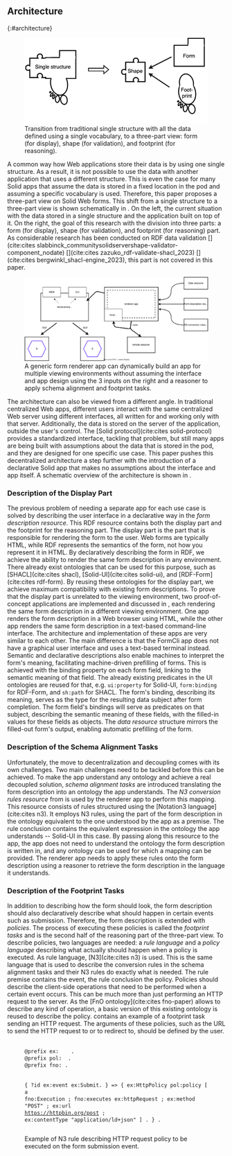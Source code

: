 ## Architecture
{:#architecture}

<figure id="fig:eaen-currently-to-goal" class="halfwidth">
<img src="img/currently-to-goal.png" alt="[Figure of shift from single structure to a three-part view]" />
<figcaption markdown="block">
Transition from traditional single structure with all the data defined using a single vocabulary, to a three-part view: form (for display), shape (for validation), and footprint (for reasoning).
</figcaption>
</figure>

A common way how Web applications store their data is by using one single structure.
As a result, it is not possible to use the data with another application that uses a different structure.
This is even the case for many Solid apps that assume the data is stored in a fixed location in the pod and assuming a specific vocabulary is used.
Therefore, this paper proposes a three-part view on Solid Web forms.
This shift from a single structure to a three-part view is shown schematically in [](#fig:eaen-currently-to-goal).
On the left, the current situation with the data stored in a single structure and the application built on top of it.
On the right, the goal of this research with the division into three parts: a form (for display), shape (for validation), and footprint (for reasoning) part.
As considerable research has been conducted on RDF data validation [](cite:cites slabbinck_communitysolidservershape-validator-component_nodate) [](cite:cites zazuko_rdf-validate-shacl_2023) [](cite:cites bergwinkl_shacl-engine_2023), this part is not covered in this paper.

<figure id="fig:renderer-architecture">
<img src="img/stage-2.svg" alt="[Figure of high level architecture of declarative Solid apps]" />
<figcaption markdown="block">
A generic form renderer app can dynamically build an app for multiple viewing environments without assuming the interface and app design using the 3 inputs on the right and a reasoner to apply schema alignment and footprint tasks.
</figcaption>
</figure>

The architecture can also be viewed from a different angle.
In traditional centralized Web apps, different users interact with the same centralized Web server using different interfaces, all written for and working only with that server.
Additionally, the data is stored on the server of the application, outside the user's control.
The [Solid protocol](cite:cites solid-protocol) provides a standardized interface, tackling that problem, but still many apps are being built with assumptions about the data that is stored in the pod, and they are designed for one specific use case.
This paper pushes this decentralized architecture a step further with the introduction of a declarative Solid app that makes no assumptions about the interface and app itself.
A schematic overview of the architecture is shown in [](#fig:renderer-architecture).


### Description of the Display Part

The previous problem of needing a separate app for each use case is solved by describing the user interface in a declarative way in the *form description resource*.
This RDF resource contains both the display part and the footprint for the reasoning part.
The display part is the part that is responsible for rendering the form to the user.
Web forms are typically HTML, while RDF represents the semantics of the form, not how you represent it in HTML.
By declaratively describing the form in RDF, we achieve the ability to render the same form description in any environment.
There already exist ontologies that can be used for this purpose, such as [SHACL](cite:cites shacl), [Solid-UI](cite:cites solid-ui), and [RDF-Form](cite:cites rdf-form).
By reusing these ontologies for the display part, we achieve maximum compatibility with existing form descriptions.
To prove that the display part is unrelated to the viewing environment, two proof-of-concept applications are implemented and discussed in [](#implementation), each rendering the same form description in a different viewing environment.
One app renders the form description in a Web browser using HTML, while the other app renders the same form description in a text-based command-line interface.
The architecture and implementation of these apps are very similar to each other.
The main difference is that the FormCli app does not have a graphical user interface and uses a text-based terminal instead.
Semantic and declarative descriptions also enable machines to interpret the form's meaning, facilitating machine-driven prefilling of forms.
This is achieved with the binding property on each form field, linking to the semantic meaning of that field.
The already existing predicates in the UI ontologies are reused for that, e.g. `ui:property` for Solid-UI, `form:binding` for RDF-Form, and `sh:path` for SHACL.
The form's binding, describing its meaning, serves as the type for the resulting data subject after form completion.
The form field's bindings will serve as predicates on that subject, describing the semantic meaning of these fields, with the filled-in values for these fields as objects.
The *data resource* structure mirrors the filled-out form's output, enabling automatic prefilling of the form.


### Description of the Schema Alignment Tasks

Unfortunately, the move to decentralization and decoupling comes with its own challenges.
Two main challenges need to be tackled before this can be achieved.
To make the app understand any ontology and achieve a real decoupled solution, *schema alignment tasks* are introduced translating the form description into an ontology the app understands.
The *N3 conversion rules resource* from [](#fig:renderer-architecture) is used by the renderer app to perform this mapping.
This resource consists of rules structured using the [Notation3 language](cite:cites n3).
It employs N3 rules, using the part of the form description in the ontology equivalent to the one understood by the app as a premise.
The rule conclusion contains the equivalent expression in the ontology the app understands -- Solid-UI in this case.
By passing along this resource to the app, the app does not need to understand the ontology the form description is written in, and any ontology can be used for which a mapping can be provided.
The renderer app needs to apply these rules onto the form description using a reasoner to retrieve the form description in the language it understands.


### Description of the Footprint Tasks

In addition to describing how the form should look, the form description should also declaratively describe what should happen in certain events such as submission.
Therefore, the form description is extended with *policies*.
The process of executing these policies is called the *footprint tasks* and is the second half of the reasoning part of the three-part view.
To describe policies, two languages are needed: a *rule language* and a *policy language* describing what actually should happen when a policy is executed.
As rule language, [N3](cite:cites n3) is used.
This is the same language that is used to describe the conversion rules in the schema alignment tasks and their N3 rules do exactly what is needed.
The rule premise contains the event, the rule conclusion the policy.
Policies should describe the client-side operations that need to be performed when a certain event occurs.
This can be much more than just performing an HTTP request to the server.
As the [FnO ontology](cite:cites fno-paper) allows to describe any kind of operation, a basic version of this existing ontology is reused to describe the policy.
[](#lst:n3-form-policies-example) contains an example of a footprint task sending an HTTP request.
The arguments of these policies, such as the URL to send the HTTP request to or to redirect to, should be defined by the user.

<figure id="lst:n3-form-policies-example" class="listing">
<pre><code>
@prefix ex:   <http://example.org/> .
@prefix pol: <https://www.example.org/ns/policy#> .
@prefix fno: <https://w3id.org/function/ontology#>.

{
  ?id ex:event ex:Submit.
} => {
  ex:HttpPolicy pol:policy [
    a fno:Execution ;
    fno:executes ex:httpRequest ;
    ex:method "POST" ;
    ex:url <https://httpbin.org/post> ;
    ex:contentType "application/ld+json"
  ] .
} .
</code></pre>
<figcaption markdown="block">
Example of N3 rule describing HTTP request policy to be executed on the form submission event.
</figcaption>
</figure>
